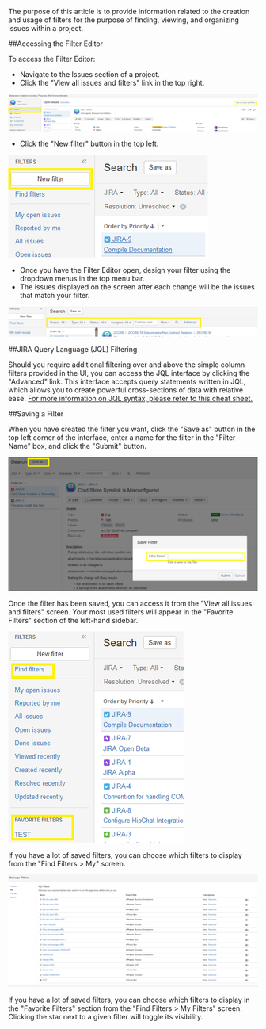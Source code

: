 The purpose of this article is to provide information related to the creation and usage of filters for the purpose of finding, viewing, and organizing issues within a project.

##Accessing the Filter Editor

To access the Filter Editor:

  * Navigate to the Issues section of a project.  
  * Click the "View all issues and filters" link in the top right.

![filter_all_filters](img/filters/filter_all_filters.png)

  * Click the "New filter" button in the top left.

![filter_new_filter](img/filters/filter_new_filter.png)

  * Once you have the Filter Editor open, design your filter using the dropdown menus in the top menu bar.  
  * The issues displayed on the screen after each change will be the issues that match your filter.

![filter_filter_editor](img/filters/filter_filter_editor.png)

##JIRA Query Language (JQL) Filtering

Should you require additional filtering over and above the simple column filters provided in the UI, you can access the JQL interface by clicking the "Advanced" link.  This interface accepts query statements written in JQL, which allows you to create powerful cross-sections of data with relative ease.  [For more information on JQL syntax, please refer to this cheat sheet.](https://gist.github.com/emmajane/59321345a81a4f5837c0)

##Saving a Filter

When you have created the filter you want, click the "Save as" button in the top left corner of the interface, enter a name for the filter in the "Filter Name" box, and click the "Submit" button.

![filter_save_filter](img/filters/filter_save_filter.png)

Once the filter has been saved, you can access it from the "View all issues and filters" screen.  Your most used filters will appear in the "Favorite Filters" section of the left-hand sidebar.

![filter_my_filters](img/filters/filter_my_filters.png)

If you have a lot of saved filters, you can choose which filters to display from the "Find Filters > My" screen.

![filter_my_filters2](img/filters/filter_my_filters2.png)

If you have a lot of saved filters, you can choose which filters to display in the "Favorite Filters" section from the "Find Filters > My Filters" screen.  Clicking the star next to a given filter will toggle its visibility.
